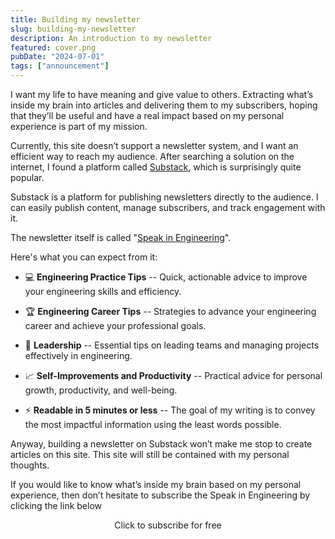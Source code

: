 ```yaml
---
title: Building my newsletter
slug: building-my-newsletter
description: An introduction to my newsletter
featured: cover.png
pubDate: "2024-07-01"
tags: ["announcement"]
---
```


I want my life to have meaning and give value to others. Extracting what’s inside my brain into articles and delivering them to my subscribers, hoping that they’ll be useful and have a real impact based on my personal experience is part of my mission.

Currently, this site doesn’t support a newsletter system, and I want an efficient way to reach my audience. After searching a solution on the internet, I found a platform called [Substack](https://substack.com/), which is surprisingly quite popular.

Substack is a platform for publishing newsletters directly to the audience. I can easily publish content, manage subscribers, and track engagement with it.

The newsletter itself is called "[Speak in Engineering](https://speakengineering.substack.com)".

Here's what you can expect from it:

- 💻 **Engineering Practice Tips** -- Quick, actionable advice to improve your engineering skills and efficiency.

- 🏆 **Engineering Career Tips** -- Strategies to advance your engineering career and achieve your professional goals.

- 🤝 **Leadership** -- Essential tips on leading teams and managing projects effectively in engineering.

- 📈 **Self-Improvements and Productivity** -- Practical advice for personal growth, productivity, and well-being.

- ⚡️ **Readable in 5 minutes or less** -- The goal of my writing is to convey the most impactful information using the least words possible.

Anyway, building a newsletter on Substack won’t make me stop to create articles on this site. This site will still be contained with my personal thoughts.

If you would like to know what’s inside my brain based on my personal experience, then don’t hesitate to subscribe the Speak in Engineering by clicking the link below

<p align="center">
  <a href="https://speakengineering.substack.com/subscribe" target="_blank" rel="noopener noreferrer" class="text-white bg-blue-500 border-blue-500 border hover:bg-blue-600 dark:bg-blue-800 dark:border-transparent dark:hover:bg-blue-900 px-4 py-2.5 my-4 inline-block rounded-md" style="text-decoration: none">
    Click to subscribe for free
  </a>
</p>
